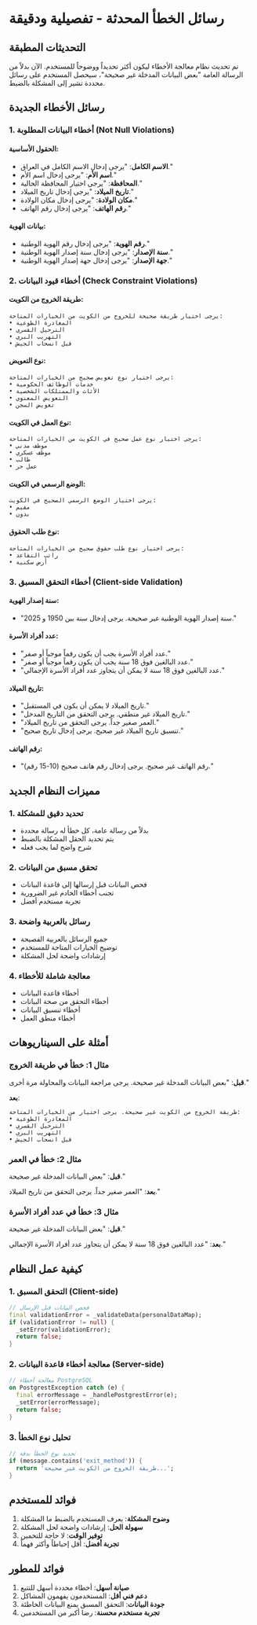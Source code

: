 # رسائل الخطأ المحدثة - تفصيلية ودقيقة

## التحديثات المطبقة

تم تحديث نظام معالجة الأخطاء ليكون أكثر تحديداً ووضوحاً للمستخدم. الآن بدلاً من الرسالة العامة "بعض البيانات المدخلة غير صحيحة"، سيحصل المستخدم على رسائل محددة تشير إلى المشكلة بالضبط.

## رسائل الأخطاء الجديدة

### 1. أخطاء البيانات المطلوبة (Not Null Violations)

#### الحقول الأساسية:
- **الاسم الكامل**: "يرجى إدخال الاسم الكامل في العراق."
- **اسم الأم**: "يرجى إدخال اسم الأم."
- **المحافظة**: "يرجى اختيار المحافظة الحالية."
- **تاريخ الميلاد**: "يرجى إدخال تاريخ الميلاد."
- **مكان الولادة**: "يرجى إدخال مكان الولادة."
- **رقم الهاتف**: "يرجى إدخال رقم الهاتف."

#### بيانات الهوية:
- **رقم الهوية**: "يرجى إدخال رقم الهوية الوطنية."
- **سنة الإصدار**: "يرجى إدخال سنة إصدار الهوية الوطنية."
- **جهة الإصدار**: "يرجى إدخال جهة إصدار الهوية الوطنية."

### 2. أخطاء قيود البيانات (Check Constraint Violations)

#### طريقة الخروج من الكويت:
```
يرجى اختيار طريقة صحيحة للخروج من الكويت من الخيارات المتاحة:
• المغادرة الطوعية
• الترحيل القسري
• التهريب البري
• قبل انسحاب الجيش
```

#### نوع التعويض:
```
يرجى اختيار نوع تعويض صحيح من الخيارات المتاحة:
• خدمات الوظائف الحكومية
• الأثاث والممتلكات الشخصية
• التعويض المعنوي
• تعويض السجن
```

#### نوع العمل في الكويت:
```
يرجى اختيار نوع عمل صحيح في الكويت من الخيارات المتاحة:
• موظف مدني
• موظف عسكري
• طالب
• عمل حر
```

#### الوضع الرسمي في الكويت:
```
يرجى اختيار الوضع الرسمي الصحيح في الكويت:
• مقيم
• بدون
```

#### نوع طلب الحقوق:
```
يرجى اختيار نوع طلب حقوق صحيح من الخيارات المتاحة:
• راتب التقاعد
• أرض سكنية
```

### 3. أخطاء التحقق المسبق (Client-side Validation)

#### سنة إصدار الهوية:
- "سنة إصدار الهوية الوطنية غير صحيحة. يرجى إدخال سنة بين 1950 و 2025."

#### عدد أفراد الأسرة:
- "عدد أفراد الأسرة يجب أن يكون رقماً موجباً أو صفر."
- "عدد البالغين فوق 18 سنة يجب أن يكون رقماً موجباً أو صفر."
- "عدد البالغين فوق 18 سنة لا يمكن أن يتجاوز عدد أفراد الأسرة الإجمالي."

#### تاريخ الميلاد:
- "تاريخ الميلاد لا يمكن أن يكون في المستقبل."
- "تاريخ الميلاد غير منطقي. يرجى التحقق من التاريخ المدخل."
- "العمر صغير جداً. يرجى التحقق من تاريخ الميلاد."
- "تنسيق تاريخ الميلاد غير صحيح. يرجى إدخال تاريخ صحيح."

#### رقم الهاتف:
- "رقم الهاتف غير صحيح. يرجى إدخال رقم هاتف صحيح (10-15 رقم)."

## مميزات النظام الجديد

### 1. تحديد دقيق للمشكلة
- بدلاً من رسالة عامة، كل خطأ له رسالة محددة
- يتم تحديد الحقل المشكلة بالضبط
- شرح واضح لما يجب فعله

### 2. تحقق مسبق من البيانات
- فحص البيانات قبل إرسالها إلى قاعدة البيانات
- تجنب أخطاء الخادم غير الضرورية
- تجربة مستخدم أفضل

### 3. رسائل بالعربية واضحة
- جميع الرسائل بالعربية الفصيحة
- توضيح الخيارات المتاحة للمستخدم
- إرشادات واضحة لحل المشكلة

### 4. معالجة شاملة للأخطاء
- أخطاء قاعدة البيانات
- أخطاء التحقق من صحة البيانات
- أخطاء تنسيق البيانات
- أخطاء منطق العمل

## أمثلة على السيناريوهات

### مثال 1: خطأ في طريقة الخروج
**قبل**: "بعض البيانات المدخلة غير صحيحة. يرجى مراجعة البيانات والمحاولة مرة أخرى."

**بعد**: 
```
طريقة الخروج من الكويت غير صحيحة. يرجى اختيار من الخيارات المتاحة:
• المغادرة الطوعية
• الترحيل القسري
• التهريب البري
• قبل انسحاب الجيش
```

### مثال 2: خطأ في العمر
**قبل**: "بعض البيانات المدخلة غير صحيحة."

**بعد**: "العمر صغير جداً. يرجى التحقق من تاريخ الميلاد."

### مثال 3: خطأ في عدد أفراد الأسرة
**قبل**: "بعض البيانات المدخلة غير صحيحة."

**بعد**: "عدد البالغين فوق 18 سنة لا يمكن أن يتجاوز عدد أفراد الأسرة الإجمالي."

## كيفية عمل النظام

### 1. التحقق المسبق (Client-side)
```dart
// فحص البيانات قبل الإرسال
final validationError = _validateData(personalDataMap);
if (validationError != null) {
  _setError(validationError);
  return false;
}
```

### 2. معالجة أخطاء قاعدة البيانات (Server-side)
```dart
// معالجة أخطاء PostgreSQL
on PostgrestException catch (e) {
  final errorMessage = _handlePostgrestError(e);
  _setError(errorMessage);
  return false;
}
```

### 3. تحليل نوع الخطأ
```dart
// تحديد نوع الخطأ بدقة
if (message.contains('exit_method')) {
  return 'طريقة الخروج من الكويت غير صحيحة...';
}
```

## فوائد للمستخدم

1. **وضوح المشكلة**: يعرف المستخدم بالضبط ما المشكلة
2. **سهولة الحل**: إرشادات واضحة لحل المشكلة
3. **توفير الوقت**: لا حاجة للتخمين
4. **تجربة أفضل**: أقل إحباطاً وأكثر فهماً

## فوائد للمطور

1. **صيانة أسهل**: أخطاء محددة أسهل للتتبع
2. **دعم فني أقل**: المستخدمون يفهمون المشاكل
3. **جودة البيانات**: التحقق المسبق يمنع البيانات الخاطئة
4. **تجربة مستخدم محسنة**: رضا أكبر من المستخدمين

